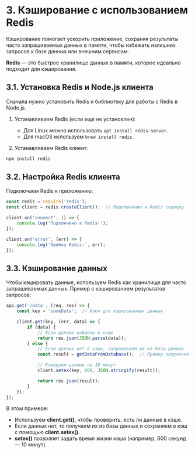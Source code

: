 # **3. Кэширование с использованием Redis**

Кэширование помогает ускорить приложение, сохраняя результаты часто запрашиваемых данных в памяти, чтобы избежать излишних запросов к базе данных или внешним сервисам.

**Redis** — это быстрое хранилище данных в памяти, которое идеально подходит для кэширования.

## **3.1. Установка Redis и Node.js клиента**

Сначала нужно установить Redis и библиотеку для работы с Redis в Node.js.

1. Устанавливаем Redis (если еще не установлен):
   - Для Linux можно использовать `apt install redis-server`.
   - Для macOS используем `brew install redis`.

2. Устанавливаем Redis клиент:
```bash
npm install redis
```

## **3.2. Настройка Redis клиента**

Подключаем Redis к приложению:

```js
const redis = require('redis');
const client = redis.createClient();  // Подключение к Redis серверу

client.on('connect', () => {
    console.log('Подключено к Redis!');
});

client.on('error', (err) => {
    console.log('Ошибка Redis:', err);
});
```

## **3.3. Кэширование данных**

Чтобы кэшировать данные, используем Redis как хранилище для часто запрашиваемых данных. Пример с кэшированием результатов запросов:

```js
app.get('/data', (req, res) => {
    const key = 'someData';  // Ключ для кэшированных данных

    client.get(key, (err, data) => {
        if (data) {
            // Если данные найдены в кэше
            return res.json(JSON.parse(data));
        } else {
            // Если данных нет в кэше, запрашиваем их из базы данных
            const result = getDataFromDatabase();  // Пример получения данных из базы

            // Кэшируем данные на 10 минут
            client.setex(key, 600, JSON.stringify(result));

            return res.json(result);
        }
    });
});
```

В этом примере:
- Используем **client.get()**, чтобы проверить, есть ли данные в кэше.
- Если данных нет, то получаем их из базы данных и сохраняем в кэш с помощью **client.setex()**.
- **setex()** позволяет задать время жизни кэша (например, 600 секунд — 10 минут).
